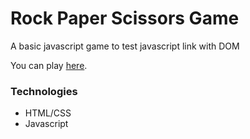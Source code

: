 # Rock Paper Scissors Game
A basic javascript game to test javascript link with DOM

You can play [here](https://paulpourtout.github.io/pierre-feuille-ciseaux/).

### Technologies
* HTML/CSS
* Javascript
